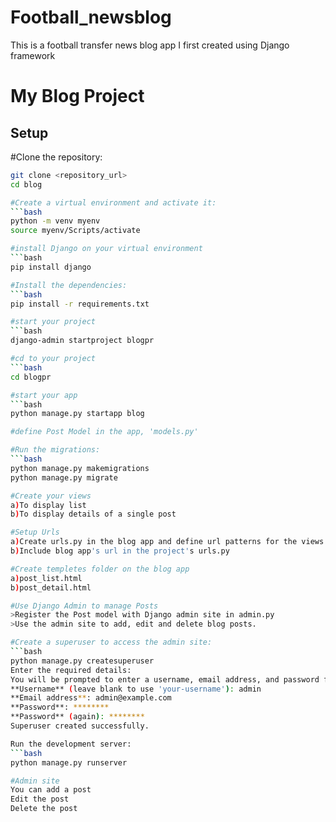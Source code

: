 # Football_newsblog
This is a football transfer news blog app I first created using Django framework
# My Blog Project

## Setup

#Clone the repository:
```bash
git clone <repository_url>
cd blog

#Create a virtual environment and activate it:
```bash
python -m venv myenv
source myenv/Scripts/activate

#install Django on your virtual environment
```bash
pip install django

#Install the dependencies:
```bash
pip install -r requirements.txt

#start your project
```bash
django-admin startproject blogpr

#cd to your project
```bash
cd blogpr

#start your app
```bash
python manage.py startapp blog

#define Post Model in the app, 'models.py'

#Run the migrations:
```bash
python manage.py makemigrations
python manage.py migrate

#Create your views
a)To display list
b)To display details of a single post

#Setup Urls
a)Create urls.py in the blog app and define url patterns for the views
b)Include blog app's url in the project's urls.py

#Create templetes folder on the blog app
a)post_list.html
b)post_detail.html

#Use Django Admin to manage Posts
>Register the Post model with Django admin site in admin.py
>Use the admin site to add, edit and delete blog posts.

#Create a superuser to access the admin site:
```bash
python manage.py createsuperuser
Enter the required details:
You will be prompted to enter a username, email address, and password for the superuser. For example:
**Username** (leave blank to use 'your-username'): admin
**Email address**: admin@example.com
**Password**: ********
**Password** (again): ********
Superuser created successfully.

Run the development server:
```bash
python manage.py runserver

#Admin site
You can add a post
Edit the post
Delete the post
